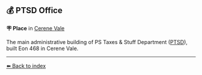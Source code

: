 ## 💰 PTSD Office

**🪧 Place** in [Cerene Vale](https://zeithalt.github.io/r/cerene_vale.html)

The main administrative building of PS Taxes & Stuff Department ([PTSD](https://zeithalt.github.io/r/ptsd.html)), built Eon 468 in Cerene Vale.


----------
[⬅️ Back to index](/index.md#aaf0_s)
